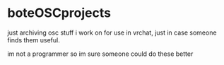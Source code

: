 # boteOSCprojects
just archiving osc stuff i work on for use in vrchat, just in case someone finds them useful.


im not a programmer so im sure someone could do these better

